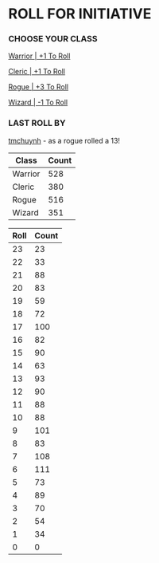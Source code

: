# ROLL FOR INITIATIVE
### CHOOSE YOUR CLASS

[Warrior | +1 To Roll](https://github.com/benjaminsampica/benjaminsampica/issues/new?title=roll%7Cwarrior&body=Just+click+%27Submit+new+issue%27.)

[Cleric | +1 To Roll](https://github.com/benjaminsampica/benjaminsampica/issues/new?title=roll%7Ccleric&body=Just+click+%27Submit+new+issue%27.)

[Rogue | +3 To Roll](https://github.com/benjaminsampica/benjaminsampica/issues/new?title=roll%7Crogue&body=Just+click+%27Submit+new+issue%27.)

[Wizard | -1 To Roll](https://github.com/benjaminsampica/benjaminsampica/issues/new?title=roll%7Cwizard&body=Just+click+%27Submit+new+issue%27.)
### LAST ROLL BY
[tmchuynh](https://www.github.com/tmchuynh) - as a rogue rolled a 13!

|Class|Count|
|-|-|
|Warrior|528|
|Cleric|380|
|Rogue|516|
|Wizard|351|

|Roll|Count|
|-|-|
|23|23
|22|33
|21|88
|20|83
|19|59
|18|72
|17|100
|16|82
|15|90
|14|63
|13|93
|12|90
|11|88
|10|88
|9|101
|8|83
|7|108
|6|111
|5|73
|4|89
|3|70
|2|54
|1|34
|0|0
